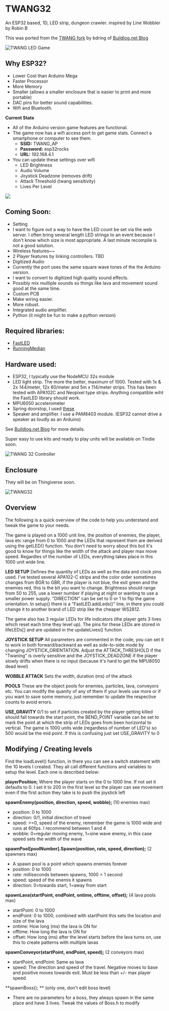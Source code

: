 # TWANG32
An ESP32 based, 1D, LED strip, dungeon crawler. inspired by Line Wobbler by Robin B

This was ported from the [TWANG fork](https://github.com/bdring/TWANG) by bdring of [Buildlog.net Blog](http://www.buildlog.net/blog?s=twang)

![TWANG LED Game](http://www.buildlog.net/blog/wp-content/uploads/2018/01/20180111_130909-1.jpg?s=200)

## Why ESP32?
- Lower Cost than Arduino Mega
- Faster Processor
- More Memory
- Smaller (allows a smaller enclosure that is easier to print and more portable)
- DAC pins for better sound capabilities.
- Wifi and Bluetooth.

**Current State**

- All of the Arduino version game features are functional. 
- The game now has a wifi access port to get game stats. Connect a smartphone or computer to see them.
  - **SSID:** TWANG_AP
  - **Password:** esp32rocks
  - **URL:** 192.168.4.1
- You can update these settings over wifi
  - LED Brightness
  - Audio Volume
  - Joystick Deadzone (removes drift)
  - Attack Threshold (twang sensitivity)
  - Lives Per Level



![](http://www.buildlog.net/blog/wp-content/uploads/2018/03/20180328_122254.jpg)

## Coming Soon:

-  Setting
  -  I want to figure out a way to have the LED count be set via the web server. I often bring several length LED strings to an event because I don't know which size is most appropriate. A last minute recompile is not a good solution. 
-  Wireless features~~
  - 2 Player features by linking controllers. TBD
-  Digitized Audio
  -  Currently the port uses the same square wave tones of the the Arduino version.
  -  I want to convert to digitized high quality sound effects.
  -  Possibly mix multiple sounds so things like lava and movement sound good at the same time. 
-  Custom PCB
  -  Make wiring easier.
  - More robust.
  - Integrated audio amplifier.
- Python (it might be fun to make a python version)


## Required libraries:
* [FastLED](http://fastled.io/)
* [RunningMedian](http://playground.arduino.cc/Main/RunningMedian)

## Hardware used:
* ESP32, I typically use the NodeMCU 32s module
* LED light strip. The more the better, maximum of 1000. Tested with 1x & 2x 144/meter, 12x 60/meter and 5m x 114/meter strips. This has been tested with APA102C and Neopixel type strips. Anything compatible wiht the FastLED library should work.
* MPU6050 accelerometer
* Spring doorstop, I used [these](http://smile.amazon.com/gp/product/B00J4Y5BU2)
* Speaker and amplifier. I use a PAM8403 module. (ESP32 cannot drive a speaker as loudly as an Arduino)

See [Buildlog.net Blog](http://www.buildlog.net/blog?s=twang) for more details.

Super easy to use kits and ready to play units will be available on Tindie soon.

![TWANG 32 Controller](http://www.buildlog.net/blog/wp-content/uploads/2018/03/20180319_080636.jpg)

## Enclosure
They will be on Thingiverse soon.

![TWANG32](http://www.buildlog.net/blog/wp-content/uploads/2018/03/twang32_enclosure.jpg)

## Overview
The following is a quick overview of the code to help you understand and tweak the game to your needs.

The game is played on a 1000 unit line, the position of enemies, the player, lava etc range from 0 to 1000 and the LEDs that represent them are derived using the getLED() function. You don't need to worry about this but it's good to know for things like the width of the attack and player max move speed. Regardles of the number of LEDs, everything takes place in this 1000 unit wide line.

**LED SETUP** Defines the quantity of LEDs as well as the data and clock pins used. I've tested several APA102-C strips and the color order sometimes changes from BGR to GBR, if the player is not blue, the exit green and the enemies red, this is the bit you want to change. Brightness should range from 50 to 255, use a lower number if playing at night or wanting to use a smaller power supply. "DIRECTION" can be set to 0 or 1 to flip the game orientation. In setup() there is a "FastLED.addLeds()" line, in there you could change it to another brand of LED strip like the cheaper WS2812.

The game also has 3 regular LEDs for life indicators (the player gets 3 lives which reset each time they level up). The pins for these LEDs are stored in lifeLEDs[] and are updated in the updateLives() function

**JOYSTICK SETUP** All parameters are commented in the code, you can set it to work in both forward/backward as well as side-to-side mode by changing JOYSTICK_ORIENTATION. Adjust the ATTACK_THRESHOLD if the "Twaning" is overly sensitive and the JOYSTICK_DEADZONE  if the player slowly drifts when there is no input (because it's hard to get the MPU6050 dead level)

**WOBBLE ATTACK** Sets the width, duration (ms) of the attack

**POOLS** These are the object pools for enemies, particles, lava, conveyors etc. You can modify the quanity of any of them if your levels use more or if you want to save some memory, just remember to update the respective counts to avoid errors.

**USE_GRAVITY** 0/1 to set if particles created by the player getting killed should fall towards the start point, the BEND_POINT variable can be set to mark the point at which the strip of LEDs goes from been horizontal to vertical. The game is 1000 units wide (regardless of number of LED's) so 500 would be the mid point. If this is confusing just set USE_GRAVITY to 0

## Modifying / Creating levels
Find the loadLevel() function, in there you can see a switch statement with the 10 levels I created. 
They all call different functions and variables to setup the level. Each one is described below:

**playerPosition;** Where the player starts on the 0 to 1000 line. If not set it defaults to 0. I set it to 200 in the first level so the player can see movement even if the first action they take is to push the joystick left

**spawnEnemy(position, direction, speed, wobble);** (10 enemies max)
* position: 0 to 1000
* direction: 0/1, initial direction of travel
* speed: >=0, speed of the enemy, remember the game is 1000 wide and runs at 60fps. I recommend between 1 and 4
* wobble: 0=regular moving enemy, 1=sine wave enemy, in this case speed sets the width of the wave

**spawnPool[poolNumber].Spawn(position, rate, speed, direction);** (2 spawners max)
* A spawn pool is a point which spawns enemies forever
* position: 0 to 1000
* rate: milliseconds between spawns, 1000 = 1 second
* speed: speed of the enemis it spawns
* direction: 0=towards start, 1=away from start

**spawnLava(startPoint, endPoint, ontime, offtime, offset);** (4 lava pools max)
* startPoint: 0 to 1000
* endPoint: 0 to 1000, combined with startPoint this sets the location and size of the lava
* ontime: How long (ms) the lava is ON for
* offtime: How long the lava is ON for
* offset: How long (ms) after the level starts before the lava turns on, use this to create patterns with multiple lavas

**spawnConveyor(startPoint, endPoint, speed);** (2 conveyors max)
* startPoint, endPoint: Same as lava
* speed: The direction and speed of the travel. Negative moves to base and positive moves towards exit. Must be less than +/- max player speed.

**spawnBoss(); ** (only one, don't edit boss level)
* There are no parameters for a boss, they always spawn in the same place and have 3 lives. Tweak the values of Boss.h to modify

